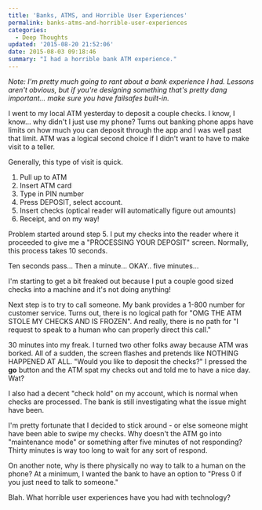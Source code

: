 ```yaml
---
title: 'Banks, ATMS, and Horrible User Experiences'
permalink: banks-atms-and-horrible-user-experiences
categories: 
  - Deep Thoughts
updated: '2015-08-20 21:52:06'
date: 2015-08-03 09:18:46
summary: "I had a horrible bank ATM experience."
---
```


*Note: I'm pretty much going to rant about a bank experience I had.  Lessons aren't obvious, but if you're designing something that's pretty dang important... make sure you have failsafes built-in.*  

I went to my local ATM yesterday to deposit a couple checks.  I know, I know... why didn't I just use my phone?  Turns out banking phone apps have limits on how much you can deposit through the app and I was well past that limit.  ATM was a logical second choice if I didn't want to have to make visit to a teller.

Generally, this type of visit is quick. 

1. Pull up to ATM
2. Insert ATM card
3. Type in PIN number
4. Press DEPOSIT, select account.
5. Insert checks (optical reader will automatically figure out amounts)
6. Receipt, and on my way!

Problem started around step 5.  I put my checks into the reader where it proceeded to give me a "PROCESSING YOUR DEPOSIT" screen.  Normally, this process takes 10 seconds.  

Ten seconds pass...
Then a minute...
OKAY.. five minutes...

I'm starting to get a bit freaked out because I put a couple good sized checks into a machine and it's not doing anything!

Next step is to try to call someone.  My bank provides a 1-800 number for customer service.  Turns out, there is no logical path for "OMG THE ATM STOLE MY CHECKS AND IS FROZEN".  And really, there is no path for "I request to speak to a human who can properly direct this call."

30 minutes into my freak.  I turned two other folks away because ATM was borked.  All of a sudden, the screen flashes and pretends like NOTHING HAPPENED AT ALL.  "Would you like to deposit the checks?"  I pressed the **go** button and the ATM spat my checks out and told me to have a nice day.  Wat?

I also had a decent "check hold" on my account, which is normal when checks are processed.  The bank is still investigating what the issue might have been.

I'm pretty fortunate that I decided to stick around - or else someone might have been able to swipe my checks.  Why doesn't the ATM go into "maintenance mode" or something after five minutes of not responding?  Thirty minutes is way too long to wait for any sort of respond.  

On another note, why is there physically no way to talk to a human on the phone?  At a minimum, I wanted the bank to have an option to "Press 0 if you just need to talk to someone." 

Blah.  What horrible user experiences have you had with technology? 